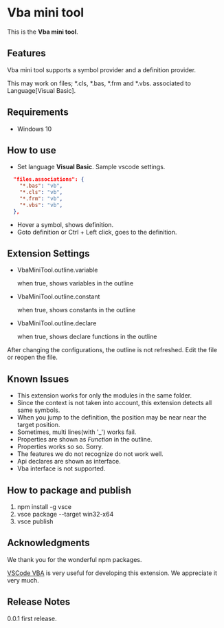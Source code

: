 # Vba mini tool

This is the **Vba mini tool**. 

## Features

Vba mini tool supports a symbol provider and a definition provider.

This may work on files; *.cls, *.bas, *.frm and *.vbs. associated to Language[Visual Basic].


## Requirements

* Windows 10

## How to use

* Set language **Visual Basic**. Sample vscode settings.

```json
  "files.associations": {
    "*.bas": "vb",
    "*.cls": "vb",
    "*.frm": "vb",
    "*.vbs": "vb",
  },
```

* Hover a symbol, shows definition.
* Goto definition or Ctrl + Left click, goes to the definition.

## Extension Settings

* VbaMiniTool.outline.variable

  when true, shows variables in the outline
* VbaMiniTool.outline.constant

  when true, shows constants in the outline
* VbaMiniTool.outline.declare

  when true, shows declare functions in the outline

After changing the configurations, the outline is not refreshed.
Edit the file or reopen the file.


## Known Issues

* This extension works for only the modules in the same folder.
* Since the context is not taken into account, this extension detects all same symbols.
* When you jump to the definition, the position may be near near the target position.
* Sometimes, multi lines(with '_') works fail.
* Properties are shown as *Function* in the outline.
* Properties works so so. Sorry.
* The features we do not recognize do not work well.
* Api declares are shown as interface.
* Vba interface is not supported.

## How to package and publish

1. npm install -g vsce
2. vsce package --target win32-x64
3. vsce publish

## Acknowledgments

We thank you for the wonderful npm packages.

[VSCode VBA](https://marketplace.visualstudio.com/items?itemName=spences10.VBA) is very useful for developing this extension. We appreciate it very much.

## Release Notes

0.0.1 first release.

